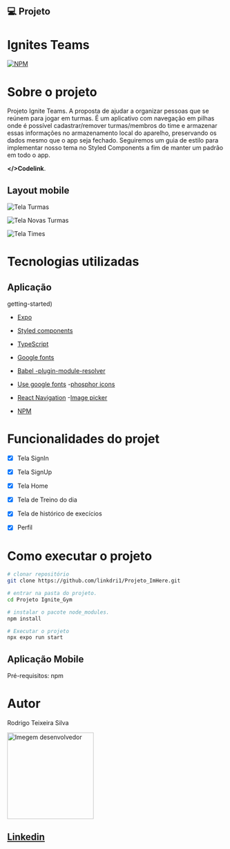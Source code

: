 
## 💻 Projeto

# Ignites Teams

[![NPM](https://img.shields.io/npm/l/react)](https://github.com/linkdri1/Ignite_Teams/blob/main/LICENSE)

# Sobre o projeto
Projeto Ignite Teams. A proposta de ajudar a organizar pessoas que se reúnem para jogar em turmas. É um aplicativo com navegação em pilhas onde é possível cadastrar/remover turmas/membros do time e armazenar essas informações no armazenamento local do aparelho, preservando os dados mesmo que o app seja fechado. Seguiremos um guia de estilo para implementar nosso tema no Styled Components a fim de manter um padrão em todo o app.

 **</>Codelink**.


## Layout mobile
![Tela Turmas](./assets/imagem-1.png)

![Tela Novas Turmas](./assets/imagem-2.png)

![Tela Times](./assets/imagem-3.png)

# Tecnologias utilizadas
## Aplicação

getting-started)
- [Expo](https://docs.expo.dev/?utm_source=google&utm_medium=cpc&utm_content=search&gclid=CjwKCAjwxOymBhAFEiwAnodBLE4O6-g49a-HniPnrQt_l-6t_CNvui4z2_h31jUCUpesirHbFYmI_hoC39IQAvD_BwE)
- [Styled components](www.google.com/url)
- [TypeScript](https://www.typescriptlang.org/docs/)
- [Google fonts](https://docs.expo.dev/develop/user-interface/fonts/#use-a-google-font)
- [Babel -plugin-module-resolver](https://github.com/tleunen/babel-plugin-module-resolver#readme)

- [Use google fonts](https://docs.expo.dev/develop/user-interface/fonts/#use-a-google-font)
-[phosphor icons](https://phosphoricons.com)
- [React Navigation](https://reactnavigation.org)
-[Image picker](https://docs.expo.dev/versions/latest/sdk/imagepicker/)
- [NPM](https://docs.npmjs.com)


# Funcionalidades do projet

- [x] Tela SignIn 
- [x] Tela SignUp
- [x] Tela Home
- [x] Tela de Treino do dia 
- [x] Tela de histórico de execícios
- [x] Perfil


# Como executar o projeto

```bash
# clonar repositório
git clone https://github.com/linkdri1/Projeto_ImHere.git

# entrar na pasta do projeto.
cd Projeto Ignite_Gym

# instalar o pacote node_modules.
npm install

# Executar o projeto
npx expo run start
```
## Aplicação Mobile
Pré-requisitos: npm 

# Autor

Rodrigo Teixeira Silva

<img style = "width:200px" src="https://github.com/linkdri1.png" alt="Imegem desenvolvedor" >

## [Linkedin](https://www.linkedin.com/in/rodrigo-teixeira-silva/)


